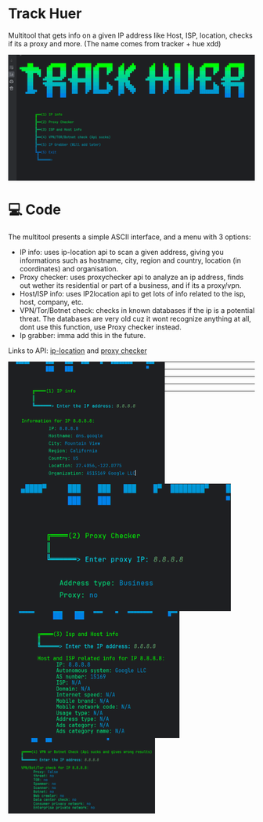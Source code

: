 # Track Huer
Multitool that gets info on a given IP address like Host, ISP, location, checks if its a proxy and more. (The name comes from tracker + hue xdd)

<img align="middle" src="media/trackhuer5.png" width="600" />

# 💻 Code
The multitool presents a simple ASCII interface, and a menu with 3 options:

- IP info: uses ip-location api to scan a given address, giving you informations such as hostname, city, region and country, location (in coordinates) and organisation.
- Proxy checker: uses proxychecker api to analyze an ip address, finds out wether its residential or part of a business, and if its a proxy/vpn.
- Host/ISP info: uses IP2location api to get lots of info related to the isp, host, company, etc.
- VPN/Tor/Botnet check: checks in known databases if the ip is a potential threat. The databases are very old cuz it wont recognize anything at all, dont use this function, use Proxy checker instead. 
- Ip grabber: imma add this in the future. 

Links to API: [ip-location](https://api.iplocation.net/) and [proxy checker](https://proxycheck.io/)

<img align="left" src="media/trackhuer3.png" width="320" />
<img align="left" src="media/trackhuer4.png" width="455" />
<p> </p> 

---

---

---

---

---

<img align="left" src="media/trackhuer6.png" width="350" /> 


<img align="left" src="media/trackhuer7.png" width="300" />
